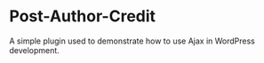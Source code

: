 Post-Author-Credit
==================

A simple plugin used to demonstrate how to use Ajax in WordPress development.